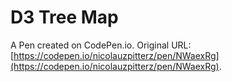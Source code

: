 # D3 Tree Map

A Pen created on CodePen.io. Original URL: [https://codepen.io/nicolauzpitterz/pen/NWaexRg](https://codepen.io/nicolauzpitterz/pen/NWaexRg).


